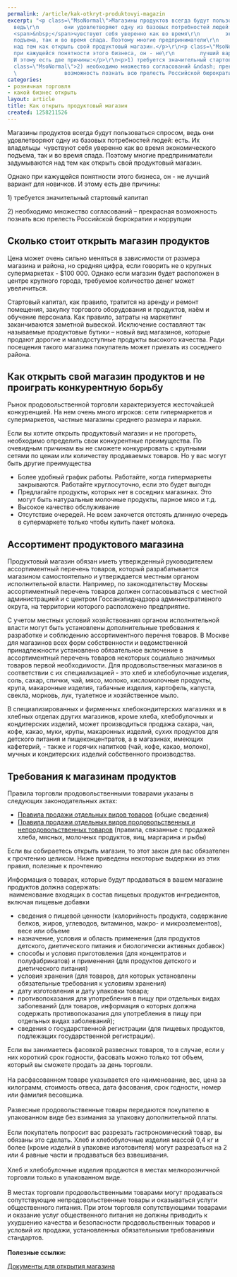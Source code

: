 ```yaml
---
permalink: /article/kak-otkryt-produktovyi-magazin
excerpt: "<p class=\"MsoNormal\">Магазины продуктов всегда будут пользоваться спросом,
  ведь\r\n        они удовлетворяют одну из базовых потребностей людей: есть. Их владельцы
  <span>&nbsp;</span>чувствуют себя уверенно как во время\r\n        экономического
  подъема, так и во время спада. Поэтому многие предприниматели\r\n        задумываются
  над тем как открыть свой продуктовый магазин.</p>\r\n<p class=\"MsoNormal\">Однако
  при кажущейся понятности этого бизнеса, он - не\r\n        лучший вариант для новичков.
  И этому есть две причины:</p>\r\n<p>1) требуется значительный стартовый капитал</p>\r\n<p
  class=\"MsoNormal\">2) необходимо множество согласований &ndash; прекрасная\r\n
  \               возможность познать всю прелесть Российской бюрократии и коррупции</p>"
categories:
- розничная торговля
- какой бизнес открыть
layout: article
title: Как открыть продуктовый магазин
created: 1258211526
---
```

<p class="MsoNormal">Магазины продуктов всегда будут пользоваться спросом, ведь
        они удовлетворяют одну из базовых потребностей людей: есть. Их владельцы <span>&nbsp;</span>чувствуют себя уверенно как во время
        экономического подъема, так и во время спада. Поэтому многие предприниматели
        задумываются над тем как открыть свой продуктовый магазин.</p>
<p class="MsoNormal">Однако при кажущейся понятности этого бизнеса, он - не
        лучший вариант для новичков. И этому есть две причины:</p>
<p>1) требуется значительный стартовый капитал</p>
<p class="MsoNormal">2) необходимо множество согласований &ndash; прекрасная
                возможность познать всю прелесть Российской бюрократии и коррупции</p>
<h2>Сколько стоит открыть магазин продуктов</h2>
<p class="MsoNormal">Цена может очень сильно меняться в зависимости от размера
                магазина и района, но средняя цифра, если говорить не о крупных супермаркетах -
                $100&nbsp;000. Однако если магазин будет расположен в центре крупного города,
                требуемое количество денег может увеличиться.</p>
<p class="MsoNormal">Стартовый капитал, как правило, тратится на аренду и ремонт
                помещения, закупку торгового оборудования и продуктов, наём и обучение
                персонала. Как правило, затраты на маркетинг заканчиваются заметной вывеской.
                Исключение составляют так называемые продуктовые бутики &ndash; новый вид магазинов,
                которые продают дорогие и малодоступные продукты высокого качества. Ради
                посещения такого магазина покупатель может приехать из соседнего района.</p>
<h2>Как открыть свой магазин продуктов и не проиграть конкурентную борьбу</h2>
<p class="MsoNormal">Рынок продовольственной торговли характеризуется жесточайшей
                конкуренцией. На нем очень много игроков: сети гипермаркетов и супермаркетов,
                частные магазины среднего размера и ларьки.</p>
<p class="MsoNormal">Если вы хотите открыть продуктовый магазин и не прогореть, необходимо
                определить свои конкурентные преимущества. По очевидным причинам вы не сможете
                конкурировать с крупными сетями по ценам или количеству продаваемых товаров. Но
                у вас могут быть другие преимущества</p>
<ul>
    <li>Более удобный график работы. Работайте, когда
                гипермаркеты закрываются. Работайте круглосуточно, если это будет выгодн<span><span><span> </span></span></span></li>
    <li>Предлагайте продукты, которых нет в соседних
                магазинах. Это могут быть натуральные молочные продукты, парное мясо и т.д.</li>
    <li>Высокое качество обслуживание</li>
    <li>Отсутствие очередей. Не всем захочется отстоять
                длинную очередь в супермаркете только чтобы купить пакет молока.</li>
</ul>
<h2>Ассортимент продуктового магазина</h2>
<p class="MsoNormal">Продуктовый магазин обязан иметь утвержденный руководителем
       ассортиментный перечень товаров, который разрабатывается магазином
       самостоятельно и утверждается местным органом исполнительной власти. Например,
       по законодательству Москвы ассортиментный перечень товаров должен
       согласовываться с местной администрацией и с центром Госсанэпиднадзора
       административного округа, на территории которого расположено предприятие.</p>
<p>С учетом местных условий хозяйствования органом
     исполнительной власти могут быть установлены дополнительные требования к
     разработке и соблюдению ассортиментного перечня товаров. В Москве для магазинов
     всех форм собственности и ведомственной принадлежности установлено обязательное
     включение в ассортиментный перечень товаров некоторых социально значимых
     товаров первой необходимости. Для продовольственных магазинов в соответствии с
     их специализацией - это хлеб и хлебобулочные изделия, соль, сахар, спички, чай,
     мясо, молоко, кисломолочные продукты, крупа, макаронные изделия, табачные
     изделия, картофель, капуста, свекла, морковь, лук, туалетное и хозяйственное
     мыло.</p>
<p class="MsoNormal">В специализированных и фирменных хлебокондитерских магазинах и в хлебных отделах других магазинов, кроме хлеба, хлебобулочных и кондитерских изделий, может производиться продажа сахара, чая, кофе, какао, муки, крупы, макаронных изделий, сухих продуктов для детского питания и пищеконцентратов, а в магазинах, имеющих кафетерий, - также и горячих напитков (чай, кофе, какао, молоко), мучных и кондитерских изделий собственного производства.</p>
<h2>Требования к магазинам продуктов</h2>
<p class="MsoNormal">Правила торговли продовольственными товарами указаны в
           следующих законодательных актах:</p>
<ul>
    <li><a target="_blank" href="http://www.consultant.ru/online/base/?req=doc;base=LAW;n=84302;p=1">Правила продажи отдельных видов товаров</a> (общие сведения)</li>
    <li><a target="_blank" href="http://www.consultant.ru/online/base/?req=doc;base=LAW;n=10522">Правила продажи отдельных видов продовольственных и непродовольственных товаров</a> (правила, связанные с продажей хлеба, мясных, молочных продуктов,&nbsp;яиц, маргарина и рыбы)</li>
</ul>
<p class="MsoNormal">Если вы собираетесь открыть магазин, то этот закон для вас
           обязателен к прочтению целиком. Ниже приведены некоторые выдержки из этих
           правил, полезные к прочтению</p>
<p>Информация о товарах, которые будут продаваться в вашем магазине продуктов должна содержать:<br />
&nbsp;наименование входящих в состав пищевых продуктов ингредиентов, включая пищевые добавки</p>
<ul>
    <li>сведения о пищевой ценности (калорийность продукта, содержание белков, жиров, углеводов, витаминов, макро- и микроэлементов), весе или объеме</li>
    <li>назначение, условия и область применения (для продуктов детского, диетического питания и биологически активных добавок)</li>
    <li>способы и условия приготовления (для концентратов и полуфабрикатов) и применения (для продуктов детского и диетического питания)</li>
    <li>условия хранения (для товаров, для которых установлены обязательные требования к условиям хранения)</li>
    <li>дату изготовления и дату упаковки товара;</li>
    <li>противопоказания для употребления в пищу при отдельных видах заболеваний (для товаров, информация о которых должна содержать противопоказания для употребления в пищу при отдельных видах заболеваний);</li>
    <li>сведения о государственной регистрации (для пищевых продуктов, подлежащих государственной регистрации).</li>
</ul>
<p class="MsoNormal">Если вы занимаетесь фасовкой развесных товаров, то в случае, если у них короткий срок годности, фасовать можно только тот объем, который вы сможете продать за день торговли.&nbsp;<br />
<br />
На расфасованном товаре указывается его наименование, вес, цена за килограмм, стоимость отвеса, дата фасования, срок годности, номер или фамилия весовщика.<br />
<br />
Развесные продовольственные товары передаются покупателю в упакованном виде без взимания за упаковку дополнительной платы.<br />
<br />
Если покупатель попросит вас разрезать гастрономический товар, вы обязаны это сделать. Хлеб и хлебобулочные изделия массой 0,4 кг и более (кроме изделий в упаковке изготовителя) могут разрезаться на 2 или 4 равные части и продаваться без взвешивания. <br />
<br />
Хлеб и хлебобулочные изделия продаются в местах мелкорозничной торговли только в упакованном виде.<br />
<br />
В местах торговли продовольственными товарами могут продаваться сопутствующие непродовольственные товары и оказываться услуги общественного питания. При этом торговля сопутствующими товарами и оказание услуг общественного питания не должны приводить к ухудшению качества и безопасности продовольственных товаров и условий их продажи, установленных обязательными требованиями стандартов.<br />
&nbsp;<br />
<strong>Полезные ссылки:</strong>&nbsp;</p>
<p class="MsoNormal"><a href="http://www.business101.ru/article/документы-для-открытия-магазина">Документы для открытия магазина</a><br />
&nbsp;</p>
